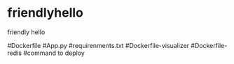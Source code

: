 # friendlyhello
friendly hello

#Dockerfile
#App.py
#requirenments.txt
#Dockerfile-visualizer
#Dockerfile-redis
#command to deploy 



